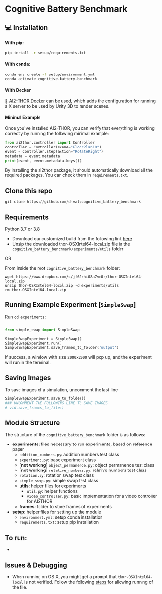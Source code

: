  
# Cognitive Battery Benchmark

## 💻 Installation

#### With pip:

```bash
pip install -r setup/requirements.txt
```

#### With conda:

```bash
conda env create -f setup/environment.yml
conda activate cognitive-battery-benchmark
```

#### With Docker

[🐳 AI2-THOR Docker](https://github.com/allenai/ai2thor-docker) can be used, which adds the configuration for running a X server to be used by Unity 3D to render scenes.

#### Minimal Example

Once you've installed AI2-THOR, you can verify that everything is working correctly by running the following minimal example:

```python
from ai2thor.controller import Controller
controller = Controller(scene="FloorPlan10")
event = controller.step(action="RotateRight")
metadata = event.metadata
print(event, event.metadata.keys())
```
By installing the ai2thor package, it should automatically download all the required packages. You can check them in `requirements.txt`.

## Clone this repo
```python
git clone https://github.com/d-val/cognitive_battery_benchmark
```
## Requirements
Python 3.7 or 3.8

- Download our customized build from the following link [here](https://www.dropbox.com/s/jf69rhi08a7ve0r/thor-OSXIntel64-local.zip?dl=0)
- Unzip the downloaded thor-OSXIntel64-local.zip file in the `cognitive_battery_benchmark/experiments/utils` folder

OR

From inside the root `cognitive_battery_benchmark` folder:
```commandline
wget https://www.dropbox.com/s/jf69rhi08a7ve0r/thor-OSXIntel64-local.zip
unzip thor-OSXIntel64-local.zip -d experiments/utils
rm thor-OSXIntel64-local.zip
```

## Running Example Experiment [`SimpleSwap`]

Run `cd experiments`:
```python

from simple_swap import SimpleSwap 

SimpleSwapExperiment = SimpleSwap()
SimpleSwapExperiment.run()
SimpleSwapExperiment.save_frames_to_folder('output')
```

If success, a window with size `2000x2000` will pop up, and the experiment will run in the terminal.
## Saving Images

To save images of a simulation, uncomment the last line
```python
SimpleSwapExperiment.save_to_folder()
### UNCOMMENT THE FOLLOWING LINE TO SAVE IMAGES
# vid.save_frames_to_file()

```
## Module Structure

The structure of the `cognitive_battery_benchmark` folder is as follows:

- **experiments**: files necessary to run experiments, based on reference paper
  - `addition_numbers.py`: addition numbers test class
  - `experiment.py`: base experiment class
  - [**not working**] `object_permanence.py`: object permanence test class 
  - [**not working**] `relative_numbers.py`: relative numbers test class
  - `rotation.py`: rotation swap test class
  - `simple_swap.py`: simple swap test class
  - **utils**: helper files for experiments
    - `util.py`: helper functions
    - `video_controller.py`: basic implementation for a video controller for AI2THOR  
  - **frames**: folder to store frames of experiments
- **setup**: helper files for setting up the module
  - `environment.yml`: setup conda installation
  - `requirements.txt`: setup pip installation
  
## To run:
- 


## Issues & Debugging
- When running on OS X, you might get a prompt that `thor-OSXIntel64-local` is not verified. Follow the following [steps](https://support.apple.com/guide/mac-help/open-a-mac-app-from-an-unidentified-developer-mh40616/mac) for allowing running of the file. 